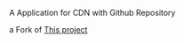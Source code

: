 A Application for CDN with Github Repository




a Fork of [This project](https://github.com/maximegris/angular-electron)
